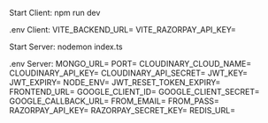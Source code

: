 Start Client: npm run dev

.env Client:
VITE_BACKEND_URL=
VITE_RAZORPAY_API_KEY=

Start Server: nodemon index.ts

.env Server:
MONGO_URL=
PORT=
CLOUDINARY_CLOUD_NAME=
CLOUDINARY_API_KEY=
CLOUDINARY_API_SECRET=
JWT_KEY=
JWT_EXPIRY=
NODE_ENV=
JWT_RESET_TOKEN_EXPIRY=
FRONTEND_URL=
GOOGLE_CLIENT_ID=
GOOGLE_CLIENT_SECRET=
GOOGLE_CALLBACK_URL=
FROM_EMAIL=
FROM_PASS=
RAZORPAY_API_KEY=
RAZORPAY_SECRET_KEY=
REDIS_URL=

